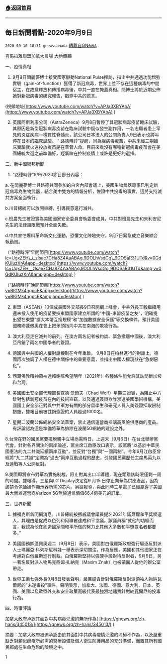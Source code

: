 ###  [:house:返回首頁](https://github.com/ourhimalayas/txt)
---

## 每日新聞看點-2020年9月9日
`2020-09-10 10:51 gnewscanada` [轉載自GNews](https://gnews.org/zh-hant/345847/)

喜馬拉雅聯盟加拿大農場 大地鯤鵬

一、疫情真相

1. 9月9日閆麗夢博士接受國家脈動National Pulse採訪，指出中共通過功能增強實驗（gain-of-function）獲得了新冠病毒，世界上並不存在這種病毒的中間宿主，在故意釋放和傳播病毒後，中共一直在掩蓋真相。閆博士將於近期公佈她對新冠病毒的研究報告，戳穿中共的謊言。

(視頻地址[https://www.youtube.com/watch?v=APJa3XBYAbA](https://www.youtube.com/watch?v=APJa3XBYAbA) )

2. 英國阿斯利康公司（AstraZeneca）9月8日暫停了其冠狀病毒疫苗臨床試驗，其原因是新型冠狀病毒疫苗在臨床試驗中疑似發生副作用，一名志願者患上罕見的炎症疾病—橫貫性脊髓炎，該公司日本法人的公關負責人9日表示也將叫停在日本的臨床試驗。 “ 路德時評”提醒，同為腺病毒疫苗，中共未經三期臨床實驗就火速投放疫苗是在草菅人命。目前來看沒有哪種新冠病毒疫苗會在美國總統大選之前準備好，羥氯喹在控制疫情上或許是更好的選擇。

二、新中國聯邦新聞

1. “路德時評”9/9/2020節目部分內容：

a. 在閆麗夢博士與路德共同參加的白宮內部會議上，美國生物武器專家已判定新冠病毒為生物武器，結合美中雙方的情報分析，佐證中共投毒的事實，這將支持滅共方案全面執行。

b.川普總統可以放開束縛，引導民意進行滅共。

c.班農先生被證實為美國國家安全委員會執委會成員，中共對班農先生和朱利安尼先生的法律超限戰預計全面失敗。

d.中共害怕爆料革命新文化運動，恐懼文化陣地失守，9月7日緊急成立音樂綜合執勤崗。

（“路德時評”早間節目[https://www.youtube.com/watch?lc=UgxZEH\_\_zlsae7CHa8Z4AaABAg.9DOLhVsdGg\_9DOSaR31UTd&v=0GdKUIuzXrA&app=desktop](https://www.youtube.com/watch?lc=UgxZEH__zlsae7CHa8Z4AaABAg.9DOLhVsdGg_9DOSaR31UTd&amp;v=0GdKUIuzXrA&amp;app=desktop) ）

（“路德時評”晚間節目[https://www.youtube.com/watch?v=BIGMk4ngpcE&app=desktop](https://www.youtube.com/watch?v=BIGMk4ngpcE&amp;app=desktop) ）

2. 東盟（ASEAN）10個成員國外交部長9日召開網上峰會，中共外長王毅繼續用還未投入使用的疫苗要挾東盟國家建立所謂的“中國-東盟疫苗之友“，明確提出望在東盟”擴大本幣互換規模“和”加強數據安全保護“等交換條件。預計美國國務卿蓬佩奧在會上把矛頭指向中共在南海的欺凌行為。

3. 澳大利亞走在滅共的前列。在澳方兩名記者被約談、緊急撤離中國後，澳大利亞吊銷了兩名中國學者的簽證。

4. 德國與中共國的人權對話機制在今年重啟。 9月8日在柏林進行的對話上，德國再次強調了人權在德中關係中的重要意義，並指出中國人權現狀在“急劇惡化”。

5. 西藏佛教精神領袖達賴喇嘛希望明年（2021年）各種條件能允許其訪問新加坡和台灣。

6. 美國國土安全部代理部長查德·沃爾夫（Chad Wolf）星期三證實，為阻止中方針對包括新冠疫苗在內的技術盜竊，以及通過簽證欺詐滲透美國學術機構，美國國土安全部正對與中共軍方有關的部分留學生和研究人員入美簽證採取限制措施，據報目前被註銷簽證的人員超過1000名。

7. 星期二波蘭公佈網絡安全法草案，禁止通信運營商採購高風險供應商的產品。有評論認為這是準備將華為排除在波蘭5G網絡的建設之外。

8.台灣在野的國民黨要擺脫親中立場尚需時日，上週末（9月6日）在台北舉辦黨代會，針對各界關注的兩岸論述，黨主席江啟臣改口表示，該黨將“以基於中華民國憲法的九二共識延續兩岸互動”，並反對“台獨”與“一國兩制”。今年6月江啟臣曾經將“九二共識”定調為“過去”兩岸互動過程的歷史，引發國民黨歷任主席馬英九以及連戰等人公開反對。

9.美國即將宣布對華為實施制裁，阻止對其出口半導體，現在距離該時限僅剩一周的時間。據報導，三星與LG Display決定從9 月15 日停止向華為供應產品，因為該禁令包括操作顯示器所需的芯片。另據報導，與此同時三星電子已經贏得了美國最大無線運營商Verizon 5G無線通信價值66.4億美元的訂單。

三、世界新聞

1. 據福克斯新聞網消息，川普總統被挪威議會議員提名2021年諾貝爾和平獎候選人，其理由是促成以色列和阿聯酋達成和平協議。該議員稱“就他的功績而言，我認為他在創造國家間和平所做的努力比其他大多數和平獎提名者都要多。”

2. 美國國務卿蓬佩奧週二（9月8日）表示，美國對白俄羅斯政府強行驅逐反對派人士瑪麗亞·科列斯尼科娃一舉表示深切關注，作為反應，美國和其他國家正在考慮對白俄羅斯進行制裁。白俄羅斯堅持以強硬手段對待反對者，9月9日，另一著名反對派人物馬克西姆·扎納克（Maxim Znak）也被蒙面人從他的辦公室帶走。

3. 世界工業七強外長9月8日發表聲明，嚴厲譴責針對俄羅斯反對派領袖人物納瓦爾尼的”未遂毒殺”事件。聲明表示，加拿大、法國、德國、意大利、日本、英國、美國以及歐盟外交和安全政策高級代表最強烈地譴責針對納瓦爾尼的投毒行為。

四、時事評論

加拿大政府承認其面對中共病毒氾濫的無所作為( [https://gnews.org/zh-hans/345013/](https://gnews.org/zh-hans/345013/) )

摘要：加拿大政府被迫承認由於其面對中共病毒疫情氾濫的消極不作為，以及嚴重缺乏對類似瘟疫所必需的醫療設備及個人衛生防護用品的充分準備，而置其所有國民都處在生命危殆的險境之中。

1
